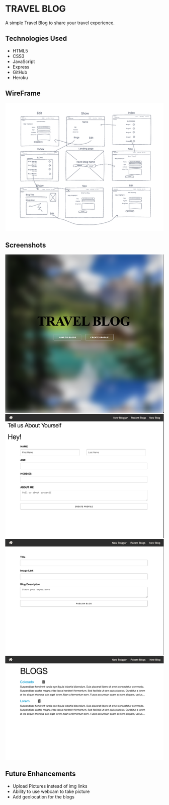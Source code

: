 # TRAVEL BLOG

A simple Travel Blog to share your travel experience.

## Technologies Used
- HTML5
- CSS3
- JavaScript
- Express
- GitHub
- Heroku

## WireFrame
![screenshot](img/Wireframe.png)

## Screenshots
![screenshot](img/landing-page.png)
![screenshot](img/new-profile.png)
![screenshot](img/publish-blog.png)
![screenshot](img/blogs.png)

## Future Enhancements
- Upload Pictures instead of img links
- Ability to use webcam to take picture
- Add geolocation for the blogs

